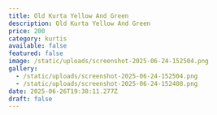```yaml
---
title: Old Kurta Yellow And Green
description: Old Kurta Yellow And Green
price: 200
category: kurtis
available: false
featured: false
image: /static/uploads/screenshot-2025-06-24-152504.png
gallery:
  - /static/uploads/screenshot-2025-06-24-152504.png
  - /static/uploads/screenshot-2025-06-24-152408.png
date: 2025-06-26T19:38:11.277Z
draft: false
---
```

